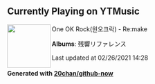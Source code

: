 ## Currently Playing on YTMusic

[<img align="left" width="100" src="https://lh3.googleusercontent.com/V5hd8PiPlGgPFeOurQIKjbkoGWUl1V0laWyel7uwFM94TUiEGecsQg5k4F7-uWkhrfi9sHKSa_bJg_4-">](https://music.youtube.com/watch?v=9if2rlTRY-0)

One OK Rock(원오크락) - Re:make

**Albums**: 残響リファレンス

Last updated at 02/26/2021 14:28

#### Generated with [20chan/github-now](https://github.com/20chan/github-now)


<!--
**20chan/20chan** is a ✨ _special_ ✨ repository because its `README.md` (this file) appears on your GitHub profile.

Here are some ideas to get you started:

- 🔭 I’m currently working on ...
- 🌱 I’m currently learning ...
- 👯 I’m looking to collaborate on ...
- 🤔 I’m looking for help with ...
- 💬 Ask me about ...
- 📫 How to reach me: ...
- 😄 Pronouns: ...
- ⚡ Fun fact: ...
-->

